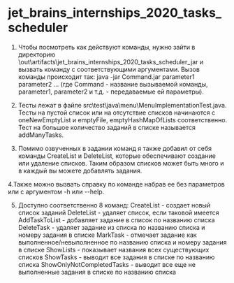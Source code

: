 # jet_brains_internships_2020_tasks_scheduler

1. Чтобы посмотреть как действуют команды, нужно зайти в директорию \out\artifacts\jet_brains_internships_2020_tasks_scheduler_jar
и вызвать команду с соответствующими аргументами. Вызов команды происходит так: java -jar Command.jar parameter1 parameter2 ...
(где Command - название вызываемой команды, parameter1, parameter2 и т.д. - передаваемые ей параметры).

2. Тесты лежат в файле src\test\java\menu\MenuImplementationTest.java. Тесты на пустой список или на отсутствие списков начинаются с oneNewEmptyList и emptyFile, emptyHashMapOfLists соответственно. Тест на большое количество заданий в списке называется addManyTasks.

3. Помимо озвученных в задании команд я также добавил от себя команды CreateList и DeleteList, которые обеспечивают создание или удаление списков. Таким образом списков может быть много и в каждый вы можете добавлять задания.

4.Также можно вызвать справку по команде набрав ее без параметров или с аргументом -h или --help.

5. Доступно соответственно 8 команд:
    CreateList - создает новый список заданий
    DeleteList - удаляет список, если таковой имеется
    AddTaskToList - добавляет задание в список по названию списка
    DeleteTask - удаляет задание из списка по названию списка и номеру задания в списке
    MarkTask - отмечает задание как выполненное/невыполненное по названию списка и номеру задания в списке
    ShowLists - показывает названия всех существующих списков
    ShowTasks - выводит все задания в списке по названию списка
    ShowOnlyNotCompletedTasks - выводит все еще не выполненные задания в списке по названию списка

